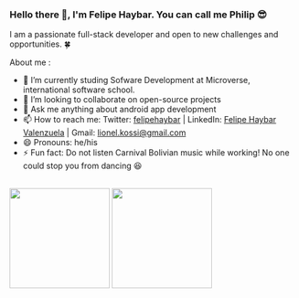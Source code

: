 ### Hello there 👋, I'm Felipe Haybar. You can call me Philip 😎
I am a passionate full-stack developer and open to new challenges and opportunities. 🍀

About me :

- 🔭 I’m currently studing Sofware Development at Microverse, international software school.
- 👯 I’m looking to collaborate on open-source projects
- 💬 Ask me anything about android app development
- 📫 How to reach me: Twitter: [felipehaybar](https://twitter.com/felipehaybar) | LinkedIn: [Felipe Haybar Valenzuela](https://www.linkedin.com/in/Felipehaybar/) | Gmail: lionel.kossi@gmail.com
- 😄 Pronouns: he/his
- ⚡ Fun fact: Do not listen Carnival Bolivian music while working! No one could stop you from dancing 😆


</br>
<img src="https://github-readme-stats.vercel.app/api?username=Feliverse&count_private=true&include_all_commits=true&layout=compact&theme=tokyonight" height="175"/>     <img src="https://github-readme-stats.vercel.app/api/top-langs/?username=Feliverse&layout=compact&theme=tokyonight" height="175"/>
